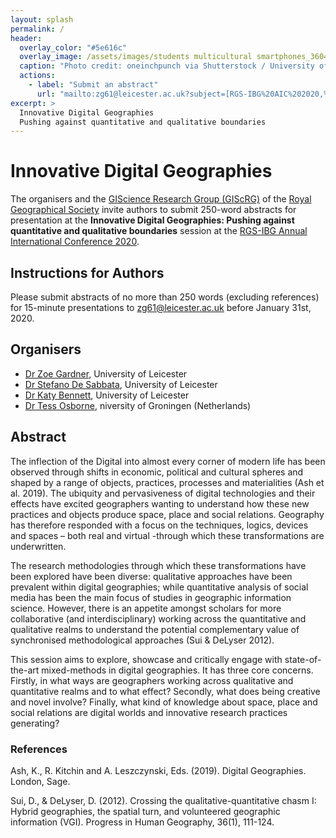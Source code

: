 ```yaml
---
layout: splash
permalink: /
header:
  overlay_color: "#5e616c"
  overlay_image: /assets/images/students multicultural smartphones_360495389.jpg
  caption: "Photo credit: oneinchpunch via Shutterstock / University of Leicester"
  actions:
    - label: "Submit an abstract"
      url: "mailto:zg61@leicester.ac.uk?subject=[RGS-IBG%20AIC%202020,%20Innovative%20Digital%20Geographies]%20Abstract%20submission"
excerpt: >
  Innovative Digital Geographies
  Pushing against quantitative and qualitative boundaries  
---
```


# Innovative Digital Geographies 

The organisers and the [GIScience Research Group (GIScRG)](https://quantile.info/giscrg/) of the [Royal Geographical Society](https://www.rgs.org/) invite authors to submit 250-word abstracts for presentation at the **Innovative Digital Geographies: Pushing against quantitative and qualitative boundaries** session at the [RGS-IBG Annual International Conference 2020](https://www.rgs.org/research/annual-international-conference/).


## Instructions for Authors
Please submit abstracts of no more than 250 words (excluding references) for 15-minute presentations to [zg61@leicester.ac.uk](mailto:zg61@leicester.ac.uk?subject=[RGS-IBG%20AIC%202020,%20Innovative%20Digital%20Geographies]%20Abstract%20submission) before January 31st, 2020.


## Organisers

- [Dr Zoe Gardner](https://www2.le.ac.uk/departments/geography/people/dr-zoe-gardner), University of Leicester
- [Dr Stefano De Sabbata](https://stefanodesabbata.com/), University of Leicester
- [Dr Katy Bennett](https://www2.le.ac.uk/departments/geography/people/kjb33), University of Leicester
- [Dr Tess Osborne](https://www.rug.nl/staff/t.osborne/?lang=en), niversity of Groningen (Netherlands)


## Abstract

The inflection of the Digital into almost every corner of modern life has been observed through shifts in economic, political and cultural spheres and shaped by a range of objects, practices, processes and materialities (Ash et al. 2019). The ubiquity and pervasiveness of digital technologies and their effects have excited geographers wanting to understand how these new practices and objects produce space, place and social relations. Geography has therefore responded with a focus on the techniques, logics, devices and spaces – both real and virtual -through which these transformations are underwritten. 

The research methodologies through which these transformations have been explored have been diverse: qualitative approaches have been prevalent within digital geographies; while quantitative analysis of social media has been the main focus of studies in geographic information science. However, there is an appetite amongst scholars for more collaborative (and interdisciplinary) working across the quantitative and qualitative realms to understand the potential complementary value of synchronised methodological approaches (Sui & DeLyser 2012).

This session aims to explore, showcase and critically engage with state-of-the-art mixed-methods in digital geographies.  It has three core concerns.  Firstly, in what ways are geographers working across qualitative and quantitative realms and to what effect?  Secondly, what does being creative and novel involve?  Finally, what kind of knowledge about space, place and social relations are digital worlds and innovative research practices generating? 



### References

Ash, K., R. Kitchin and A. Leszczynski, Eds. (2019). Digital Geographies. London, Sage.

Sui, D., & DeLyser, D. (2012). Crossing the qualitative-quantitative chasm I: Hybrid geographies, the spatial turn, and volunteered geographic information (VGI). Progress in Human Geography, 36(1), 111-124.
